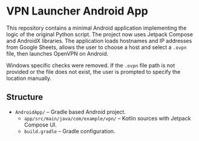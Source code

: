 # VPN Launcher Android App

This repository contains a minimal Android application implementing the logic of the original Python script. The project now uses Jetpack Compose and AndroidX libraries. The application loads hostnames and IP addresses from Google Sheets, allows the user to choose a host and select a `.ovpn` file, then launches OpenVPN on Android.

Windows specific checks were removed. If the `.ovpn` file path is not provided or the file does not exist, the user is prompted to specify the location manually.

## Structure
- `AndroidApp/` – Gradle based Android project.
  - `app/src/main/java/com/example/vpn/` – Kotlin sources with Jetpack Compose UI.
  - `build.gradle` – Gradle configuration.


